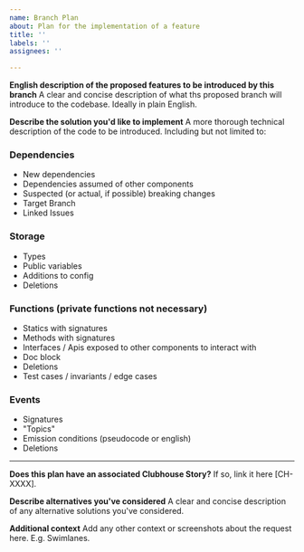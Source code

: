 ```yaml
---
name: Branch Plan
about: Plan for the implementation of a feature
title: ''
labels: ''
assignees: ''

---
```


**English description of the proposed features to be introduced by this branch**
A clear and concise description of what ths proposed branch will introduce to the codebase. Ideally in plain English.

**Describe the solution you'd like to implement**
A more thorough technical description of the code to be introduced. Including but not limited to:

### Dependencies

- New dependencies
- Dependencies assumed of other components
- Suspected (or actual, if possible) breaking changes
- Target Branch
- Linked Issues

### Storage

- Types
- Public variables
- Additions to config
- Deletions

### Functions (private functions not necessary)

- Statics with signatures
- Methods with signatures
- Interfaces / Apis exposed to other components to interact with
- Doc block
- Deletions
- Test cases / invariants / edge cases

### Events

- Signatures
- "Topics"
- Emission conditions (pseudocode or english)
- Deletions

---

**Does this plan have an associated Clubhouse Story?**
If so, link it here [CH-XXXX].

**Describe alternatives you've considered**
A clear and concise description of any alternative solutions you've considered.

**Additional context**
Add any other context or screenshots about the request here. E.g. Swimlanes.
